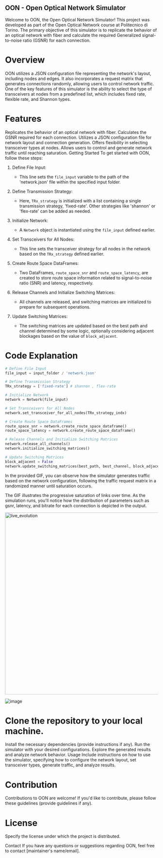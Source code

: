 ## OON - Open Optical Network Simulator
Welcome to OON, the Open Optical Network Simulator! This project was developed as part of the Open Optical Network course at Politecnico di Torino. The primary objective of this simulator is to replicate the behavior of an optical network with fiber and calculate the required Generalized signal-to-noise ratio (GSNR) for each connection.

# Overview
OON utilizes a JSON configuration file representing the network's layout, including nodes and edges. It also incorporates a request matrix that generates connections randomly, allowing users to control network traffic. One of the key features of this simulator is the ability to select the type of transceivers at nodes from a predefined list, which includes fixed rate, flexible rate, and Shannon types.

# Features
Replicates the behavior of an optical network with fiber.
Calculates the GSNR required for each connection.
Utilizes a JSON configuration file for network layout and connection generation.
Offers flexibility in selecting transceiver types at nodes.
Allows users to control and generate network traffic until reaching saturation.
Getting Started
To get started with OON, follow these steps:
1. Define File Input:
   - This line sets the `file_input` variable to the path of the 'network.json' file within the specified input folder.

2. Define Transmission Strategy:
   - Here, `TRx_strategy` is initialized with a list containing a single transmission strategy, 'fixed-rate'. Other strategies like 'shannon' or 'flex-rate' can be added as needed.

3. Initialize Network:
   - A `Network` object is instantiated using the `file_input` defined earlier.

4. Set Transceivers for All Nodes:
   - This line sets the transceiver strategy for all nodes in the network based on the `TRx_strategy` defined earlier.

5. Create Route Space DataFrames:
   - Two DataFrames, `route_space_snr` and `route_space_latency`, are created to store route space information related to signal-to-noise ratio (SNR) and latency, respectively.

6. Release Channels and Initialize Switching Matrices:
   - All channels are released, and switching matrices are initialized to prepare for subsequent operations.

7. Update Switching Matrices:
   - The switching matrices are updated based on the best path and channel determined by some logic, optionally considering adjacent blockages based on the value of `block_adjacent`.



# Code Explanation


```python
# Define File Input
file_input = input_folder / 'network.json'

# Define Transmission Strategy
TRx_strategy = ['fixed-rate'] # shannon , flex-rate

# Initialize Network
network = Network(file_input)

# Set Transceivers for All Nodes
network.set_transceiver_for_all_nodes(TRx_strategy_indx)

# Create Route Space DataFrames
route_space_snr = network.create_route_space_dataframe()
route_space_latency = network.create_route_space_dataframe()

# Release Channels and Initialize Switching Matrices
network.release_all_channels()
network.initialize_switching_matrices()

# Update Switching Matrices
block_adjacent = False
network.update_switching_matrices(best_path, best_channel, block_adjacent)

```
In the provided GIF, you can observe how the simulator generates traffic based on the network configuration, following the traffic request matrix in a randomized manner until saturation occurs.

The GIF illustrates the progressive saturation of links over time. As the simulation runs, you'll notice how the distribution of parameters such as gsnr, latency, and bitrate for each connection is depicted in the output.

<img src="https://github.com/peymanplvnzd47/OON/assets/62776383/598608da-c712-4bd2-8b23-75829edfd69f" width="600" alt="live_evolution">


![image](https://github.com/peymanplvnzd47/OON/assets/62776383/cc29afe7-e0ed-49d6-839c-fdf13d777128)



# Clone the repository to your local machine.
Install the necessary dependencies (provide instructions if any).
Run the simulator with your desired configurations.
Explore the generated results and analyze network behavior.
Usage
Include instructions on how to use the simulator, specifying how to configure the network layout, set transceiver types, generate traffic, and analyze results.

# Contribution
Contributions to OON are welcome! If you'd like to contribute, please follow these guidelines (provide guidelines if any).

# License
Specify the license under which the project is distributed.

Contact
If you have any questions or suggestions regarding OON, feel free to contact [maintainer's name/email].

